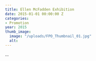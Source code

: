 ```yaml
---
title: Ellen McFadden Exhibition
date: 2015-01-01 00:00:00 Z
categories:
- Promotion
year: 2015
thumb_image:
  image: "/uploads/FPO_Thumbnail_01.jpg"
  alt:
---
```


...
